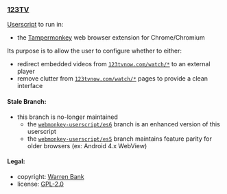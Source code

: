 ### [123TV](https://github.com/warren-bank/crx-123TV/tree/greasemonkey-userscript)

[Userscript](https://github.com/warren-bank/crx-123TV/raw/greasemonkey-userscript/greasemonkey-userscript/123TV.user.js) to run in:
* the [Tampermonkey](https://chrome.google.com/webstore/detail/tampermonkey/dhdgffkkebhmkfjojejmpbldmpobfkfo) web browser extension for Chrome/Chromium

Its purpose is to allow the user to configure whether to either:
* redirect embedded videos from [`123tvnow.com/watch/*`](http://123tvnow.com/) to an external player
* remove clutter from [`123tvnow.com/watch/*`](http://123tvnow.com/) pages to provide a clean interface

#### Stale Branch:

* this branch is no-longer maintained
  - the [`webmonkey-userscript/es6`](https://github.com/warren-bank/crx-123TV/tree/webmonkey-userscript/es6) branch is an enhanced version of this userscript
  - the [`webmonkey-userscript/es5`](https://github.com/warren-bank/crx-123TV/tree/webmonkey-userscript/es5) branch maintains feature parity for older browsers (ex: Android 4.x WebView)

#### Legal:

* copyright: [Warren Bank](https://github.com/warren-bank)
* license: [GPL-2.0](https://www.gnu.org/licenses/old-licenses/gpl-2.0.txt)
